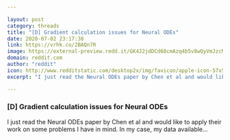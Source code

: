 ```yaml
---

layout: post
category: threads
title: "[D] Gradient calculation issues for Neural ODEs"
date: 2020-07-02 23:17:38
link: https://vrhk.co/2BAQn7R
image: https://external-preview.redd.it/GK4J2jdDCd68cmAzq4b5v8wOyVmJzcMn471wSxWrwMY.jpg?width=316&height=165.445026178&auto=webp&crop=316:165.445026178,smart&s=7ddc012dade921901b77b75af16612d4de8825a7
domain: reddit.com
author: "reddit"
icon: http://www.redditstatic.com/desktop2x/img/favicon/apple-icon-57x57.png
excerpt: "I just read the Neural ODEs paper by Chen et al and would like to apply their work on some problems I have in mind. In my case, my data available..."

---
```


### [D] Gradient calculation issues for Neural ODEs

I just read the Neural ODEs paper by Chen et al and would like to apply their work on some problems I have in mind. In my case, my data available...